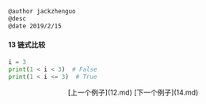 ```markdown
@author jackzhenguo
@desc 
@date 2019/2/15
```

#### 13 链式比较

```python
i = 3
print(1 < i < 3)  # False
print(1 < i <= 3)  # True
```


<center>[上一个例子](12.md)    [下一个例子](14.md)</center>